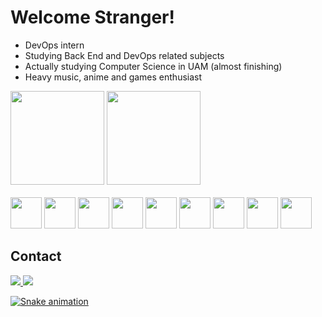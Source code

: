  <h1>Welcome Stranger!</h1>

  - DevOps intern
  - Studying Back End and DevOps related subjects
  - Actually studying Computer Science in UAM (almost finishing)
  - Heavy music, anime and games enthusiast
<div style=display: "inline_block">
  <img height="150" src="https://github-readme-stats.vercel.app/api?username=jonathanrib3&hide=stars&theme=radical&show_icons=true&include_all_commits=true"/> 
  <img height="150" src="https://github-readme-stats.vercel.app/api/top-langs/?username=jonathanrib3&theme=radical&layout=compact"/>
</div>

<div style=display: "inline_block"><br>
  <img height="50" width="50" src="https://cdn.jsdelivr.net/gh/devicons/devicon/icons/docker/docker-plain-wordmark.svg"/>
  <img height="50" width="50" src="https://cdn.jsdelivr.net/gh/devicons/devicon/icons/git/git-original.svg"/>
  <img height="50" width="50" src="https://cdn.jsdelivr.net/gh/devicons/devicon/icons/java/java-original.svg"/>
  <img height="50" width="50" src="https://cdn.jsdelivr.net/gh/devicons/devicon/icons/nodejs/nodejs-original.svg"/>
  <img height="50" width="50" src="https://cdn.jsdelivr.net/gh/devicons/devicon/icons/typescript/typescript-plain.svg"/>
  <img height="50" width="50" src="https://cdn.jsdelivr.net/gh/devicons/devicon/icons/mongodb/mongodb-original.svg"/>
  <img height="50" width="50" src="https://cdn.jsdelivr.net/gh/devicons/devicon/icons/postgresql/postgresql-original.svg"/>
  <img height="50" width="50" src="https://cdn.jsdelivr.net/gh/devicons/devicon/icons/linux/linux-original.svg" />
  <img height="50" width="50" src="https://cdn.jsdelivr.net/gh/devicons/devicon/icons/windows8/windows8-original.svg" />

</div>

## Contact
 
<div style=display: "inline_block">
  <a href="mailto:jonathanrib.3@gmail.com"><img src="https://img.shields.io/badge/Gmail-D14836?style=for-the-badge&logo=gmail&logoColor=white"/>
  <a href="https://www.linkedin.com/in/jonathan-ribeiro-de-oliveira/"><img src="https://img.shields.io/badge/LinkedIn-0077B5?style=for-the-badge&logo=linkedin&logoColor=white"/>
</div>
    
![Snake animation](https://github.com/jonathanrib3/jonathanrib3/blob/output/github-contribution-grid-snake.svg)
